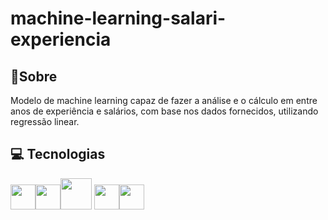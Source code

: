 <h1>machine-learning-salari-experiencia
</h1>

<h2>💬Sobre</h2>
<p>Modelo de machine learning capaz de fazer a análise e o cálculo em entre anos de experiência e salários, com base nos dados fornecidos, utilizando regressão linear.</p>

##  💻 Tecnologias
  <img src="https://cdn.jsdelivr.net/gh/devicons/devicon@latest/icons/python/python-original.svg" width="40" height="40" /><img src="https://cdn.jsdelivr.net/gh/devicons/devicon@latest/icons/pandas/pandas-original-wordmark.svg" width="40" height="40"  /><img src="https://cdn.jsdelivr.net/gh/devicons/devicon@latest/icons/numpy/numpy-plain-wordmark.svg" width="50" height="50" /> <img src="https://cdn.jsdelivr.net/gh/devicons/devicon@latest/icons/matplotlib/matplotlib-original.svg" width="40" height="40"/><img src="https://cdn.jsdelivr.net/gh/devicons/devicon@latest/icons/scikitlearn/scikitlearn-original.svg" width="40" height="40" />
